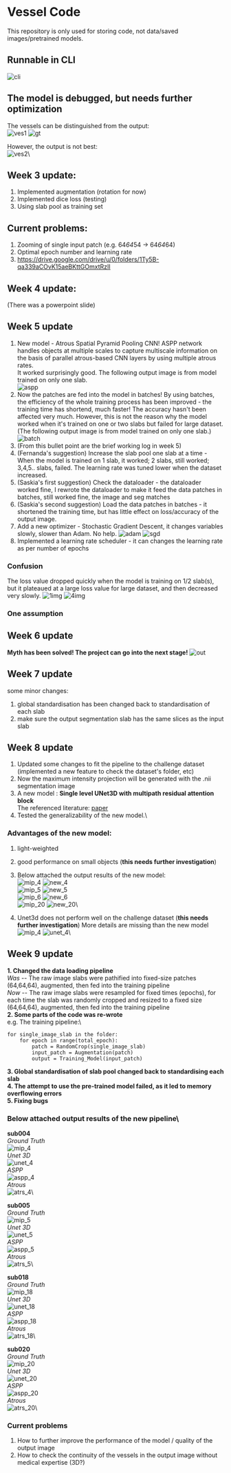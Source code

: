 # Vessel Code
This repository is only used for storing code, not data/saved images/pretrained models.

## Runnable in CLI
![cli](./readme_img/1.jpg)

## The model is debugged, but needs further optimization
The vessels can be distinguished from the output:\
![ves1](./readme_img/new_slice_13.jpg)
![gt](./readme_img/gt.jpg)

However, the output is not best:\
![ves2](./readme_img/new_slice_62.jpg)\

## Week 3 update:
1. Implemented augmentation (rotation for now)
2. Implemented dice loss (testing)
3. Using slab pool as training set

## Current problems:
1. Zooming of single input patch (e.g. 64*64*54 -> 64*64*64)
2. Optimal epoch number and learning rate
3. https://drive.google.com/drive/u/0/folders/1Ty5B-qa339aCOvK15aeBKttGOmxtRzII

## Week 4 update:
(There was a powerpoint slide)

## Week 5 update
1. New model - Atrous Spatial Pyramid Pooling CNN!
ASPP network handles objects at multiple scales to capture multiscale information on the basis of parallel atrous-based CNN layers by using multiple atrous rates.\
It worked surprisingly good. The following output image is from model trained on only one slab.\
![aspp](./readme_img/asppcnn.jpg)
2. Now the patches are fed into the model in batches!
By using batches, the efficiency of the whole training process has been improved - the training time has shortend, much faster! The accuracy hasn't been affected very much. However, this is not the reason why the model worked when it's trained on one or two slabs but failed for large dataset.(The following output image is from model trained on only one slab.)\
![batch](./readme_img/batch.jpg)
3. (From this bullet point are the brief working log in week 5)
4. (Fernanda's suggestion) Increase the slab pool one slab at a time - When the model is trained on 1 slab, it worked; 2 slabs, still worked; 3,4,5.. slabs, failed. The learning rate was tuned lower when the dataset increased.
5. (Saskia's first suggestion) Check the dataloader - the dataloader worked fine, I rewrote the dataloader to make it feed the data patches in batches, still worked fine, the image and seg matches
6. (Saskia's second suggestion) Load the data patches in batches - it shortened the training time, but has little effect on loss/accuracy of the output image.
7. Add a new optimizer - Stochastic Gradient Descent, it changes variables slowly, slower than Adam. No help.
![adam](./readme_img/adam.jpg)
![sgd](./readme_img/sgd.jpg)
8. Implemented a learning rate scheduler - it can changes the learning rate as per number of epochs
### Confusion
The loss value dropped quickly when the model is training on 1/2 slab(s), but it plateaued at a large loss value for large dataset, and then decreased very slowly.
![1img](./readme_img/1img.jpg)
![4img](./readme_img/4imgs.jpg)
### One assumption

## Week 6 update
**Myth has been solved! The project can go into the next stage!**
![out](./readme_img/out.jpg)

## Week 7 update
some minor changes:
1. global standardisation has been changed back to standardisation of each slab
2. make sure the output segmentation slab has the same slices as the input slab

## Week 8 update
1. Updated some changes to fit the pipeline to the challenge dataset
(implemented a new feature to check the dataset's folder, etc)
2. Now the maximum intensity projection will be generated with the .nii segmentation image
3. A new model : **Single level UNet3D with multipath residual attention block**\
The referenced literature: [paper](https://reader.elsevier.com/reader/sd/pii/S1319157822001069?token=37835F8506108DE8811590CEACADF29905A54BE637DF08974C425E95FB921EC7648913850A7BC48DD533C4D2945C5D42&originRegion=us-east-1&originCreation=20230131144819)
4. Tested the generalizability of the new model.\

### Advantages of the new model:
1. light-weighted
2. good performance on small objects (**this needs further investigation**)
3. Below attached the output results of the new model:\
![mip_4](./readme_img/mip_4.png)
![new_4](./readme_img/val_AtrousUnet_ep10_lr1e4_1slab.png)\
![mip_5](./readme_img/mip_5.png)
![new_5](./readme_img/val_AtrousUnet_ep10_lr1e4_1slab_5.png)\
![mip_6](./readme_img/mip_6.png)
![new_6](./readme_img/val_AtrousUnet_ep10_lr1e4_1slab_6.png)\
![mip_20](./readme_img/mip_20.png)
![new_20](./readme_img/val_AtrousUnet_ep10_lr1e4_1slab_20.png)\

4. Unet3d does not perform well on the challenge dataset (**this needs further investigation**)
More details are missing than the new model\
![mip_4](./readme_img/mip_4.png)
![unet_4](./readme_img/val_Unet_ep10_lr1e3_1slab.png)\


## Week 9 update
**1. Changed the data loading pipeline**\
_Was_ -- The raw image slabs were pathified into fixed-size patches (64,64,64), augmented, then fed into the training pipeline\
_Now_ -- The raw image slabs were resampled for fixed times (epochs), for each time the slab was randomly cropped and resized to a fixed size (64,64,64), augmented, then fed into the training pipeline\
**2. Some parts of the code was re-wrote**\
e.g. The training pipeline:\
```
for single_image_slab in the folder:
    for epoch in range(total_epoch):
        patch = RandomCrop(single_image_slab)
        input_patch = Augmentation(patch)
        output = Training_Model(input_patch)
```
**3. Global standardisation of slab pool changed back to standardising each slab**\
**4. The attempt to use the pre-trained model failed, as it led to memory overflowing errors**\
**5. Fixing bugs**

### Below attached output results of the new pipeline\
**sub004**\
_Ground Truth_\
![mip_4](./readme_img/mip_4.png)\
_Unet 3D_\
![unet_4](./readme_img/Newtrain_unet_ep5000_lr1e3_withAUG_4.png)\
_ASPP_\
![aspp_4](./readme_img/Newtrain_aspp_ep5000_lr1e3_withAUG_4.png)\
_Atrous_\
![atrs_4](./readme_img/Newtrain_atrous_ep5000_lr1e3_withAUG_4.png)\

**sub005**\
_Ground Truth_\
![mip_5](./readme_img/mip_5.png)\
_Unet 3D_\
![unet_5](./readme_img/Newtrain_unet_ep5000_lr1e3_withAUG_5.png)\
_ASPP_\
![aspp_5](./readme_img/Newtrain_aspp_ep5000_lr1e3_withAUG_5.png)\
_Atrous_\
![atrs_5](./readme_img/Newtrain_atrous_ep5000_lr1e3_withAUG_5.png)\

**sub018**\
_Ground Truth_\
![mip_18](./readme_img/mip_18.png)\
_Unet 3D_\
![unet_18](./readme_img/Newtrain_unet_ep5000_lr1e3_withAUG_18.png)\
_ASPP_\
![aspp_18](./readme_img/Newtrain_aspp_ep5000_lr1e3_withAUG_18.png)\
_Atrous_\
![atrs_18](./readme_img/Newtrain_atrous_ep5000_lr1e3_withAUG_18.png)\

**sub020**\
_Ground Truth_\
![mip_20](./readme_img/mip_20.png)\
_Unet 3D_\
![unet_20](./readme_img/Newtrain_unet_ep5000_lr1e3_withAUG_20.png)\
_ASPP_\
![aspp_20](./readme_img/Newtrain_aspp_ep5000_lr1e3_withAUG_20.png)\
_Atrous_\
![atrs_20](./readme_img/Newtrain_atrous_ep5000_lr1e3_withAUG_20.png)\


### Current problems
1. How to further improve the performance of the model / quality of the output image
2. How to check the continuity of the vessels in the output image without medical expertise  (3D?) 







